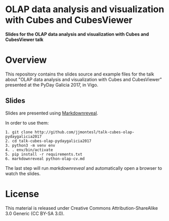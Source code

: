 OLAP data analysis and visualization with Cubes and CubesViewer
===============================================================

**Slides for the OLAP data analysis and visualization with Cubes and CubesViewer talk**


Overview
========

This repository contains the slides source and example files for the
talk about "OLAP data analysis and visualization with Cubes and CubesViewer"
presented at the PyDay Galicia 2017, in Vigo.

Slides
------

Slides are presented using [Markdownreveal](https://github.com/markdownreveal/markdownreveal).

In order to use them:

    1. git clone http://github.com/jjmontesl/talk-cubes-olap-pydaygalicia2017
    2. cd talk-cubes-olap-pydaygalicia2017
    3. python3 -m venv env
    4. . env/bin/activate
    5. pip install -r requirements.txt
    6. markdownreveal python-olap-cv.md

The last step will run *markdownreveal* and automatically open a browser to
watch the slides.


License
====================

This material is released under Creative Commons
Attribution-ShareAlike 3.0 Generic (CC BY-SA 3.0).

